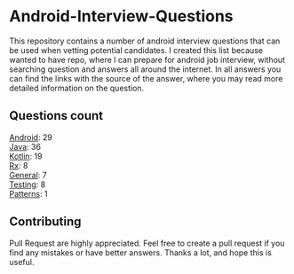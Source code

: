 # Android-Interview-Questions

This repository contains a number of android interview questions that can be used when vetting potential candidates. I created this list because wanted to have repo, where I can prepare for android job interview, without searching question and answers all around the internet. In all answers you can find the links with the source of the answer, where you may read more detailed information on the question.

## Questions count

[Android](https://github.com/Kirchhoff-/Android-Interview-Questions/tree/master/Android): 29  
[Java](https://github.com/Kirchhoff-/Android-Interview-Questions/tree/master/Java): 36  
[Kotlin](https://github.com/Kirchhoff-/Android-Interview-Questions/tree/master/Kotlin): 19  
[Rx](https://github.com/Kirchhoff-/Android-Interview-Questions/tree/master/Rx): 8  
[General](https://github.com/Kirchhoff-/Android-Interview-Questions/tree/master/General): 7  
[Testing](https://github.com/Kirchhoff-/Android-Interview-Questions/tree/master/Testing): 8  
[Patterns](https://github.com/Kirchhoff-/Android-Interview-Questions/tree/master/Patterns): 1


## Contributing
Pull Request are highly appreciated. Feel free to create a pull request if you find any mistakes or have better answers. Thanks a lot, and hope this is useful.
